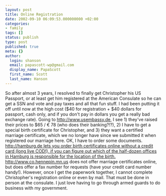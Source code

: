 ```yaml
---
layout: post
title: Online Registration
date: 2002-09-10 06:09:53.000000000 +02:00
categories:
- family
tags: []
status: publish
type: post
published: true
meta: {}
author:
  login: shanson
  email: papascott-wp@gmail.com
  display_name: PapaScott
  first_name: Scott
  last_name: Hanson
---
```

<p>So after almost 3 years, I resolved to finally get Christopher his US Passport, or at least get him registered at the American Consulate so he can get a SSN and vote and pay taxes and all that fun stuff. I had been putting it off until now at the high cost ($40 for registration + $40 dollars for passport, cash only, and if you don't pay in dollars you get a really bad exchange rate). Going to <a href="http://www.usembassy.de">http://www.usembassy.de</a>, I see 1) they've raised their prices to $65 / &euro; 78 (who does their banking?!?), 2) I have to get a special birth certificate for Christopher, and 3) they want a certified marriage certificate, which we no longer have since we submitted it when registered our marriage here. OK, I have to order some documents. <a href=""http://hamburg.de">http://hamburg.de lets you order birth certificates online without a credit card (long live COD!), if you can figure out which of the half-dozen offices in Hamburg is responsible for the location of the birth.  <a href="http://www.co.hennepin.mn.us">http://www.co.hennepin.mn.us</a> does not offer marriage certificates online, but does offer a fax number for requests (have your credit card number handy!). However, once I get the paperwork together, I cannot complete Christopher's registration online or even by mail. That must be done in person at the consulate. I just love having to go through armed guards to do business with my government.</p>
